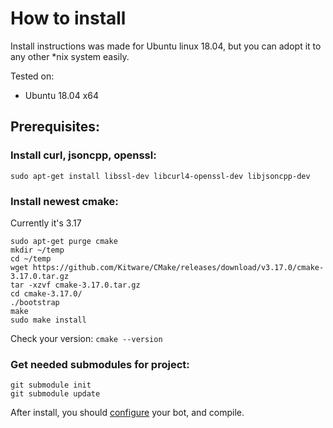 ﻿# How to install

Install instructions was made for Ubuntu linux 18.04, but you can adopt it to any other *nix system easily.

Tested on:
- Ubuntu 18.04 x64

## Prerequisites:

### Install  curl, jsoncpp, openssl:
```
sudo apt-get install libssl-dev libcurl4-openssl-dev libjsoncpp-dev
```

### Install  newest  cmake:
Currently it's 3.17
```
sudo apt-get purge cmake
mkdir ~/temp
cd ~/temp
wget https://github.com/Kitware/CMake/releases/download/v3.17.0/cmake-3.17.0.tar.gz
tar -xzvf cmake-3.17.0.tar.gz
cd cmake-3.17.0/
./bootstrap
make
sudo make install
```
Check your version: `cmake --version`

### Get needed submodules for project:
```
git submodule init
git submodule update
```

After install, you should [configure](/terminalbot/configure) your bot, and compile.
